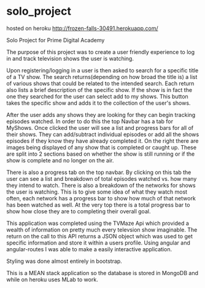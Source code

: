 # solo_project

hosted on heroku http://frozen-falls-30491.herokuapp.com/

Solo Project for Prime Digital Academy

The purpose of this project was to create a user friendly experience to log in and track television shows the user is watching.

Upon registering/logging in a user is then asked to search for a specific title of a TV show.  The search returns(depending on how broad the title is) a list of various shows that could be related to the intended search. Each return also lists a brief description of the specific show.  If the show is in fact the one they searched for the user can select add to my shows.  This button takes the specific show and adds it to the collection of the user's shows.  

After the user adds any shows they are looking for they can begin tracking episodes watched.  In order to do this the top Navbar has a tab for MyShows.  Once clicked the user will see a list and progress bars for all of their shows.  They can add/subtract individual episodes or add all the shows episodes if they know they have already completed it.  On the right there are images being displayed of any show that is completed or caught up.  These are split into 2 sections based on whether the show is still running or if the show is complete and no longer on the air.  

There is also a progress tab on the top navbar.  By clicking on this tab the user can see a list and breakdown of total episodes watched vs. how many they intend to watch.  There is also a breakdown of the networks for shows the user is watching.  This is to give some idea of what they watch most often, each network has a progress bar to show how much of that network has been watched as well.  At the very top there is a total progress bar to show how close they are to completing their overall goal.

This application was completed using the TVMaze Api which provided a wealth of information on pretty much every televsion show imaginable.  The return on the call to this API returns a JSON object which was used to get specific information and store it within a users profile.  Using angular and angular-routes I was able to make a easily interactive application.  

Styling was done almost entirely in bootstrap.

This is a MEAN stack application so the database is stored in MongoDB and while on heroku uses MLab to work.
